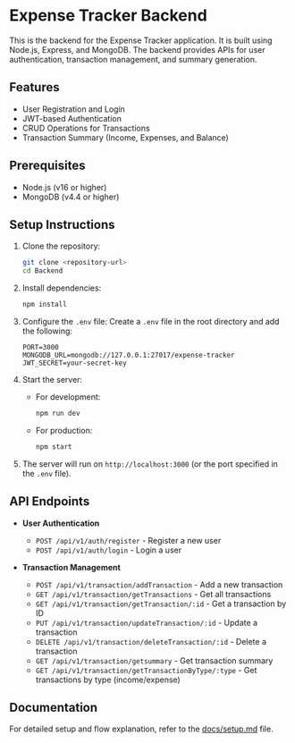 # Expense Tracker Backend

This is the backend for the Expense Tracker application. It is built using Node.js, Express, and MongoDB. The backend provides APIs for user authentication, transaction management, and summary generation.

## Features
- User Registration and Login
- JWT-based Authentication
- CRUD Operations for Transactions
- Transaction Summary (Income, Expenses, and Balance)

## Prerequisites
- Node.js (v16 or higher)
- MongoDB (v4.4 or higher)

## Setup Instructions
1. Clone the repository:
   ```bash
   git clone <repository-url>
   cd Backend
   ```

2. Install dependencies:
   ```bash
   npm install
   ```

3. Configure the `.env` file:
   Create a `.env` file in the root directory and add the following:
   ```properties
   PORT=3000
   MONGODB_URL=mongodb://127.0.0.1:27017/expense-tracker
   JWT_SECRET=your-secret-key
   ```

4. Start the server:
   - For development:
     ```bash
     npm run dev
     ```
   - For production:
     ```bash
     npm start
     ```

5. The server will run on `http://localhost:3000` (or the port specified in the `.env` file).

## API Endpoints
- **User Authentication**
  - `POST /api/v1/auth/register` - Register a new user
  - `POST /api/v1/auth/login` - Login a user

- **Transaction Management**
  - `POST /api/v1/transaction/addTransaction` - Add a new transaction
  - `GET /api/v1/transaction/getTransactions` - Get all transactions
  - `GET /api/v1/transaction/getTransaction/:id` - Get a transaction by ID
  - `PUT /api/v1/transaction/updateTransaction/:id` - Update a transaction
  - `DELETE /api/v1/transaction/deleteTransaction/:id` - Delete a transaction
  - `GET /api/v1/transaction/getsummary` - Get transaction summary
  - `GET /api/v1/transaction/getTransactionByType/:type` - Get transactions by type (income/expense)

## Documentation
For detailed setup and flow explanation, refer to the [docs/setup.md](docs/setup.md) file.

